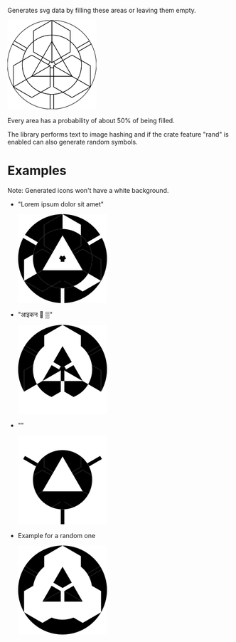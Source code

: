 Generates svg data by filling these areas or leaving them empty.

<img src="example-icons/outlines.svg" alt="Image showing the outlines of the areas">

Every area has a probability of about 50% of being filled.

The library performs text to image hashing and if the crate
feature "rand" is enabled can also generate random symbols.

# Examples

Note: Generated icons won't have a white background.

- "Lorem ipsum dolor sit amet"

    ![the hashed image](lib/example-icons/Lorem%20ipsum.svg)

- "आइकन 🙂 ▒"

    ![the hashed image](lib/example-icons/non_ascii.svg)

- ""

    ![the hashed image of an empty string](lib/example-icons/empty.svg)

- Example for a random one

    ![a random icon](lib/example-icons/random.svg)